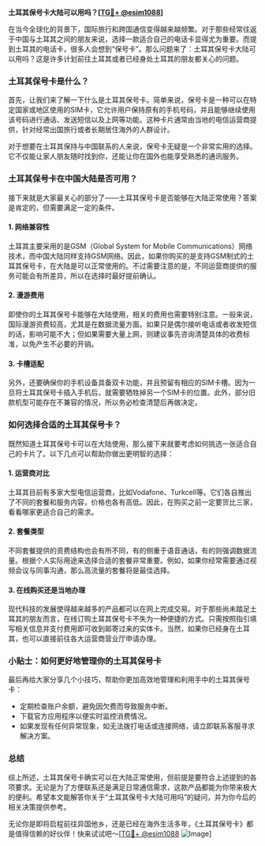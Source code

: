 **土耳其保号卡大陆可以用吗？[[TG💪+ @esim1088](https://t.me/s/esim1088)]**

在当今全球化的背景下，国际旅行和跨国通信变得越来越频繁。对于那些经常往返于中国与土耳其之间的朋友来说，选择一款适合自己的电话卡显得尤为重要。而提到土耳其的电话卡，很多人会想到“保号卡”。那么问题来了：土耳其保号卡大陆可以用吗？这是许多计划前往土耳其或者已经身处土耳其的朋友都关心的问题。

### 土耳其保号卡是什么？

首先，让我们来了解一下什么是土耳其保号卡。简单来说，保号卡是一种可以在特定国家或地区使用的SIM卡，它允许用户保持原有的手机号码，并且能够继续使用该号码进行通话、发送短信以及上网等功能。这种卡片通常由当地的电信运营商提供，针对经常出国旅行或者长期居住海外的人群设计。

对于想要在土耳其保持与中国联系的人来说，保号卡无疑是一个非常实用的选择。它不仅能让家人朋友随时找到你，还能让你在国外也能享受熟悉的通讯服务。

### 土耳其保号卡在中国大陆是否可用？

接下来就是大家最关心的部分了——土耳其保号卡是否能够在大陆正常使用？答案是肯定的，但需要满足一定的条件。

#### 1. **网络兼容性**
   土耳其主要采用的是GSM（Global System for Mobile Communications）网络技术，而中国大陆同样支持GSM网络。因此，如果你购买的是支持GSM制式的土耳其保号卡，在大陆是可以正常使用的。不过需要注意的是，不同运营商提供的服务可能会有所差异，所以在选择时最好提前确认。

#### 2. **漫游费用**
   即使你的土耳其保号卡能够在大陆使用，相关的费用也需要特别注意。一般来说，国际漫游资费较高，尤其是在数据流量方面。如果只是偶尔接听电话或者收发短信的话，影响可能不大；但如果需要大量上网，则建议事先咨询清楚具体的收费标准，以免产生不必要的开销。

#### 3. **卡槽适配**
   另外，还要确保你的手机设备具备双卡功能，并且预留有相应的SIM卡槽。因为一旦将土耳其保号卡插入手机后，就需要牺牲掉另一个SIM卡的位置。此外，部分旧款机型可能存在不兼容的情况，所以务必检查清楚后再做决定。

### 如何选择合适的土耳其保号卡？

既然知道土耳其保号卡可以在大陆使用，那么接下来就要考虑如何挑选一张适合自己的卡片了。以下几点可以帮助你做出更明智的选择：

#### 1. **运营商对比**
   土耳其目前有多家大型电信运营商，比如Vodafone、Turkcell等。它们各自推出了不同的套餐和服务内容，价格也各有高低。因此，在购买之前一定要货比三家，看看哪家更适合自己的需求。

#### 2. **套餐类型**
   不同套餐提供的资费结构也会有所不同，有的侧重于语音通话，有的则强调数据流量。根据个人实际用途来选择合适的套餐非常重要。例如，如果你经常需要通过视频会议与同事沟通，那么高流量的套餐将是最佳选择。

#### 3. **在线购买还是当地办理**
   现代科技的发展使得越来越多的产品都可以在网上完成交易。对于那些尚未踏足土耳其的朋友而言，在线订购土耳其保号卡不失为一种便捷的方式。只需按照指引填写相关信息并支付费用即可收到邮寄过来的实体卡。当然，如果你已经身在土耳其，也可以直接前往各大运营商营业厅申请办理。

### 小贴士：如何更好地管理你的土耳其保号卡

最后再给大家分享几个小技巧，帮助你更加高效地管理和利用手中的土耳其保号卡：

- 定期检查账户余额，避免因欠费而导致服务中断。
- 下载官方应用程序以便实时监控消费情况。
- 如果发现有任何异常现象，如无法拨打电话或连接网络，请立即联系客服寻求解决方案。

### 总结

综上所述，土耳其保号卡确实可以在大陆正常使用，但前提是要符合上述提到的各项要求。无论是为了方便联系还是满足日常通信需求，这款产品都能为你带来极大的便利。希望本文能解答你关于“土耳其保号卡大陆可用吗”的疑问，并为你今后的相关决策提供参考。

无论你是即将启程前往异国他乡，还是已经在海外生活多年，《土耳其保号卡》都是值得信赖的好伙伴！快来试试吧～[[TG💪+ @esim1088](https://t.me/s/esim1088) ![Image](https://i.postimg.cc/4NQfJmqS/Snipaste-2025-05-13-00-14-12.png)]
